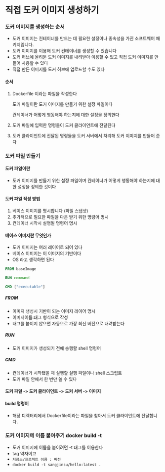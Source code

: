 # 직접 도커 이미지 생성하기

### 도커 이미지를 생성하는 순서

- 도커 이미지는 컨테이너를 만드는 데 필요한 설정이나 종속성을 가진 소프트웨어 패키지입니다.
- 도커 이미지를 이용해 도커 컨테이너를 생성할 수 있습니다
- 도커 허브에 올려둔 도커 이미지를 내려받아 이용할 수 있고 직접 도커 이미지를 만들어 사용할 수 있다
- 직접 만든 이미지를 도커 허브에 업로드할 수도 있다

#### 순서

1. Dockerfile 이라는 파일을 작성한다

   도커 파일이란 도커 이미지를 만들기 위한 설정 파일이다

   컨테이너가 어떻게 행동해야 하는지에 대한 설정을 정의한다

2. 도커 파일에 입력한 명령들이 도커 클라이언트에 전달된다

3. 도커 클라이언트에 전달된 명령들을 도커 서버에서 처리해 도커 이미지를 만들어 준다

### 도커 파일 만들기

#### 도커 파일이란

- 도커 이미지를 만들기 위한 설정 파일이며 컨테이너가 어떻게 행동해야 하는지에 대한 설정을 정의한 것이다

#### 도커 파일 작성 방법

1. 베이스 이미지를 명시합니다 (파일 스냅샷)
2. 추가적으로 필요한 파일을 다운 받기 위한 명령어 명시
3. 컨테이너 시작시 실행될 명령어 명시

#### 베이스 이미지란 무엇인가

- 도커 이미지는 여러 레이어로 되어 있다
- 베이스 이미지는 이 이미지의 기반이다
- OS 라고 생각하면 된다

```dockerfile
FROM baseImage

RUN command

CMD ["executable"]
```

##### FROM

- 이미지 생성시 기반이 되는 이미지 레이어 명시
- 이미지이름:태그 형식으로 작성
- 태그를 붙이지 않으면 자동으로 가장 최신 버전으로 내려받는다 

##### RUN

- 도커 이미지가 생성되기 전에 숭행할 shell 명렁어

##### CMD

- 컨테이너가 시작됐을 때 실행할 실행 파일이나 shell 스크립트
- 도커 파일 안에서 한 번만 쓸 수 있다 



#### 도커 파일 -> 도커 클라이언트 -> 도커 서버 -> 이미지



#### build 명령어

- 해당 디렉터리에서 Dockerfile이라는 파일을 찾아서 도커 클라이언트에 전달합니다.

  

### 도커 이미지에 이름 붙여주기 docker build -t

- 도커 이미지에 이름을 붙이려면 -t 태그를 이용한다 
-  tag 약자이고 
- `저장소/프로젝트 이름 : 버전`
- `docker build -t sangjinsu/hello:latest .`
